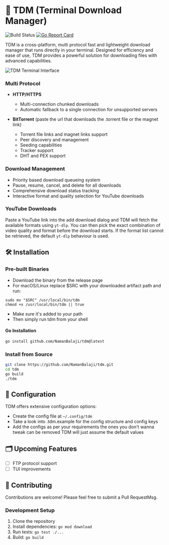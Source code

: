 # 🚀 TDM (Terminal Download Manager)
![Build Status](https://github.com/NamanBalaji/tdm/actions/workflows/ci.yml/badge.svg)
[![Go Report Card](https://goreportcard.com/badge/github.com/NamanBalaji/tdm)](https://goreportcard.com/report/github.com/NamanBalaji/tdm)

TDM is a cross-platform, multi protocol fast and lightweight download manager that runs directly in your terminal. Designed for efficiency and ease of use, TDM provides a powerful solution for downloading files with advanced capabilities.

![TDM Terminal Interface](./assets/tdm_recording.gif)

### Multi Protocol
- **HTTP/HTTPS** 
    - Multi-connection chunked downloads
    - Automatic fallback to a single connection for unsupported servers

- **BitTorrent** (paste the url that downloads the .torrent file or the magnet link)
    - Torrent file links and magnet links support
    - Peer discovery and management
    - Seeding capabilities
    - Tracker support
    - DHT and PEX support

### Download Management
- Priority based download queueing system
- Pause, resume, cancel, and delete for all downloads
- Comprehensive download status tracking
- Interactive format and quality selection for YouTube downloads

### YouTube Downloads

Paste a YouTube link into the add download dialog and TDM will fetch the
available formats using `yt-dlp`. You can then pick the exact combination of
video quality and format before the download starts. If the format list cannot
be retrieved, the default `yt-dlp` behaviour is used.

## 🛠️ Installation

### Pre-built Binaries
- Download the binary from the release page 
- For macOS/Linux replace $SRC with your downloaded artifact path and run: 
```
sudo mv "$SRC" /usr/local/bin/tdm  
chmod +x /usr/local/bin/tdm || true
```
- Make sure it's added to your path 
- Then simply run tdm from your shell

#### Go Installation
```bash
go install github.com/NamanBalaji/tdm@latest
```
### Install from Source
```bash
git clone https://github.com/NamanBalaji/tdm.git
cd tdm
go build
./tdm
```

## 🔧 Configuration

TDM offers extensive configuration options:

- Create the config file at `~/.config/tdm`
- Take a look into .tdm.example for the config structure and config keys 
- Add the configs as per your requirements the ones you don't wanna tweak can be removed TDM will just assume the default values

## 🗂️ Upcoming Features

- [ ] FTP protocol support
- [ ] TUI improvements

## 🤝 Contributing

Contributions are welcome! Please feel free to submit a Pull RequestMsg.

### Development Setup
1. Clone the repository
2. Install dependencies: `go mod download`
3. Run tests: `go test ./...`
4. Build: `go build`

